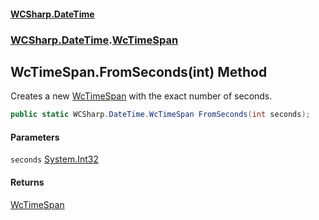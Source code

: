 #### [WCSharp\.DateTime](README.md 'README')
### [WCSharp\.DateTime](WCSharp.DateTime.md 'WCSharp\.DateTime').[WcTimeSpan](WCSharp.DateTime.WcTimeSpan.md 'WCSharp\.DateTime\.WcTimeSpan')

## WcTimeSpan\.FromSeconds\(int\) Method

Creates a new [WcTimeSpan](WCSharp.DateTime.WcTimeSpan.md 'WCSharp\.DateTime\.WcTimeSpan') with the exact number of seconds\.

```csharp
public static WCSharp.DateTime.WcTimeSpan FromSeconds(int seconds);
```
#### Parameters

<a name='WCSharp.DateTime.WcTimeSpan.FromSeconds(int).seconds'></a>

`seconds` [System\.Int32](https://learn.microsoft.com/en-us/dotnet/api/system.int32 'System\.Int32')

#### Returns
[WcTimeSpan](WCSharp.DateTime.WcTimeSpan.md 'WCSharp\.DateTime\.WcTimeSpan')